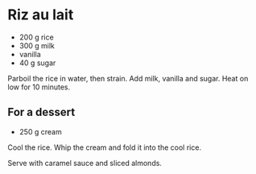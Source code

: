 # Riz au lait

* 200 g rice
* 300 g milk
* vanilla
* 40 g sugar

Parboil the rice in water, then strain.
Add milk, vanilla and sugar.
Heat on low for 10 minutes.

## For a dessert

* 250 g cream

Cool the rice.
Whip the cream and fold it into the cool rice.

Serve with caramel sauce and sliced almonds.
